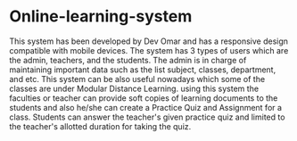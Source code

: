 # Online-learning-system
This system has been developed by Dev Omar and  has a responsive design compatible with mobile devices. The system has 3 types of users which are the admin, teachers, and the students. The admin is in charge of maintaining important data such as the list subject, classes, department, and etc. This system can be also useful nowadays which some of the classes are under Modular Distance Learning. using this system the faculties or teacher can provide soft copies of learning documents to the students and also he/she can create a  Practice Quiz and Assignment for a class. Students can answer the teacher's given practice quiz and limited to the teacher's allotted duration for taking the quiz.
